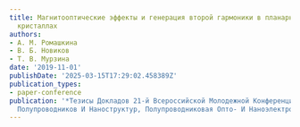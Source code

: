```yaml
---
title: Магнитооптические эффекты и генерация второй гармоники в планарных магнитоплазмонных
  кристаллах
authors:
- А. М. Ромашкина
- В. Б. Новиков
- Т. В. Мурзина
date: '2019-11-01'
publishDate: '2025-03-15T17:29:02.458389Z'
publication_types:
- paper-conference
publication: '*Тезисы Докладов 21-й Всероссийской Молодежной Конференции dqфизика
  Полупроводников И Наноструктур, Полупроводниковая Опто- И Наноэлектроникаdq*'
---
```

